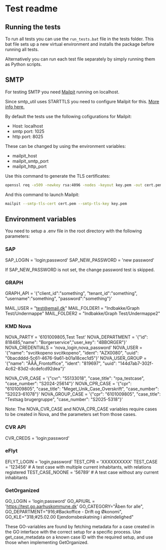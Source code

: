 # Test readme

## Running the tests

To run all tests you can use the `run_tests.bat` file in the tests folder.
This bat file sets up a new virtual environment and installs the package before running all tests.

Alternatively you can run each test file separately by simply running them as Python scripts.

## SMTP

For testing SMTP you need [Mailpit](https://mailpit.axllent.org/) running on localhost.

Since smtp_util uses STARTTLS you need to configure Mailpit for this. [More info here.](https://mailpit.axllent.org/docs/configuration/smtp/#smtp-with-starttls)

By default the tests use the following cofigurations for Mailpit:

- Host: localhost
- smtp port: 1025
- http port: 8025

These can be changed by using the environment variables:

- mailpit_host
- mailpit_smtp_port
- mailpit_http_port

Use this command to generate the TLS certificates:

```bash
openssl req -x509 -newkey rsa:4096 -nodes -keyout key.pem -out cert.pem -sha256
```

And this command to launch Mailpit:

```bash
mailpit --smtp-tls-cert cert.pem --smtp-tls-key key.pem
```

## Environment variables

You need to setup a .env file in the root directory with the following parameters:

### SAP

SAP_LOGIN = 'login;password'
SAP_NEW_PASSWORD = 'new password'

If SAP_NEW_PASSWORD is not set, the change password test is skipped.

### GRAPH

GRAPH_API = '{"client_id":"something", "tenant_id":"something", "username":"something", "password":"something"}'

MAIL_USER = "test@email.dk"
MAIL_FOLDER1 = "Indbakke/Graph Test/Undermappe"
MAIL_FOLDER2 = "Indbakke/Graph Test/Undermappe2"

### KMD Nova

NOVA_PARTY = '6101009805,Test Test'
NOVA_DEPARTMENT = '{"id": 818485,"name": "Borgerservice","user_key": "4BBORGER"}'
NOVA_CREDENTIALS = 'nova_login,nova_password'
NOVA_USER = '{"name": "svcitkopeno svcitkopeno", "ident": "AZX0080", "uuid": "0bacdddd-5c61-4676-9a61-b01a18cec1d5"}'
NOVA_USER_GROUP = '{"name": "ÅÅÅ_Frontoffice", "ident": "819697", "uuid": "144d7ab7-302f-4c62-83d2-dcdefcd92dea"}'

NOVA_CVR_CASE = '{"cvr": "55133018", "case_title": "rpa_testcase", "case_number": "S2024-25614"}'
NOVA_CPR_CASE = '{"cpr": "6101009805", "case_title": "Meget_Unik_Case_Overskrift", "case_number": "S2023-61078"}'
NOVA_GROUP_CASE = '{"cpr": "6101009805", "case_title": "Testsag brugergruppe", "case_number": "S2025-5318"}'

Note: The NOVA_CVR_CASE and NOVA_CPR_CASE variables require cases to be created in Nova, and the parameters set from those cases.

### CVR API

CVR_CREDS = 'login;password'

### eFlyt

EFLYT_LOGIN = 'login,password'
TEST_CPR = 'XXXXXXXXXX'
TEST_CASE = '123456' # A test case with multiple current inhabitants, with relations registered
TEST_CASE_NOONE = '56789' # A test case without any current inhabitants

### GetOrganized

GO_LOGIN = 'login;password'
GO_APIURL = 'https://test.go.aarhuskommune.dk'
GO_CATEGORY="Åben for alle",
GO_DEPARTMENT="916;#Backoffice - Drift og Økonomi",
GO_KLE="318;#25.02.00 Ejendomsbeskatning i almindelighed"

These GO-variables are found by fetching metadata for a case created in the GO interface with the correct setup for a specific process.
Use get_case_metadata on a known case ID with the required setup, and use those when implementing GetOrganized.
